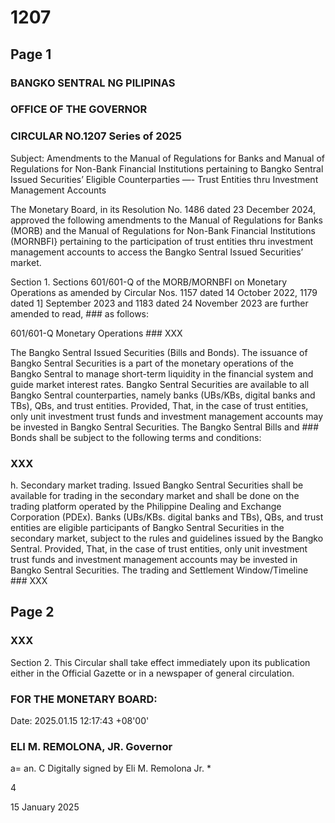 # 1207

## Page 1

### BANGKO SENTRAL NG PILIPINAS

### OFFICE OF THE GOVERNOR

### CIRCULAR NO.1207 Series of 2025

Subject: Amendments to the Manual of Regulations for Banks and Manual of Regulations for Non-Bank Financial Institutions pertaining to Bangko Sentral Issued Securities’ Eligible Counterparties —- Trust Entities thru Investment Management Accounts

The Monetary Board, in its Resolution No. 1486 dated 23 December 2024, approved the following amendments to the Manual of Regulations for Banks (MORB) and the Manual of Regulations for Non-Bank Financial Institutions (MORNBFI} pertaining to the participation of trust entities thru investment management accounts to access the Bangko Sentral Issued Securities’ market.

Section 1. Sections 601/601-Q of the MORB/MORNBFI on Monetary Operations as amended by Circular Nos. 1157 dated 14 October 2022, 1179 dated 1] September 2023 and 1183 dated 24 November 2023 are further amended to read, ### as follows:

601/601-Q Monetary Operations ### XXX

The Bangko Sentral Issued Securities (Bills and Bonds). The issuance of Bangko Sentral Securities is a part of the monetary operations of the Bangko Sentral to manage short-term liquidity in the financial system and guide market interest rates. Bangko Sentral Securities are available to all Bangko Sentral counterparties, namely banks (UBs/KBs, digital banks and TBs), QBs, and trust entities. Provided, That, in the case of trust entities, only unit investment trust funds and investment management accounts may be invested in Bangko Sentral Securities. The Bangko Sentral Bills and ### Bonds shall be subject to the following terms and conditions:

### XXX

h. Secondary market trading. Issued Bangko Sentral Securities shall be available for trading in the secondary market and shall be done on the trading platform operated by the Philippine Dealing and Exchange Corporation (PDEx). Banks (UBs/KBs. digital banks and TBs), QBs, and trust entities are eligible participants of Bangko Sentral Securities in the secondary market, subject to the rules and guidelines issued by the Bangko Sentral. Provided, That, in the case of trust entities, only unit investment trust funds and investment management accounts may be invested in Bangko Sentral Securities. The trading and Settlement Window/Timeline ### XXX

## Page 2

### XXX

Section 2. This Circular shall take effect immediately upon its publication either in the Official Gazette or in a newspaper of general circulation.

### FOR THE MONETARY BOARD:

Date: 2025.01.15 12:17:43 +08'00'

### ELI M. REMOLONA, JR. Governor

a= an. C Digitally signed by Eli M. Remolona Jr. *

4

15 January 2025 
